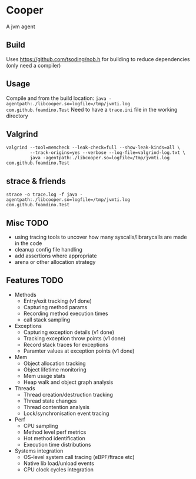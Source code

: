 # Cooper

A jvm agent

## Build

Uses https://github.com/tsoding/nob.h for building to reduce dependencies (only need a compiler)

## Usage

Compile and from the build location:
`java -agentpath:./libcooper.so=logfile=/tmp/jvmti.log com.github.foamdino.Test`
Need to have a `trace.ini` file in the working directory

## Valgrind

```
valgrind --tool=memcheck --leak-check=full --show-leak-kinds=all \
         --track-origins=yes --verbose --log-file=valgrind-log.txt \
         java -agentpath:./libcooper.so=logfile=/tmp/jvmti.log com.github.foamdino.Test
```

## strace & friends
```
strace -o trace.log -f java -agentpath:./libcooper.so=logfile=/tmp/jvmti.log com.github.foamdino.Test
```



## Misc TODO

* using tracing tools to uncover how many syscalls/librarycalls are made in the code
* cleanup config file handling
* add assertions where appropriate
* arena or other allocation strategy

## Features TODO

* Methods
  * Entry/exit tracking (v1 done)
  * Capturing method params
  * Recording method execution times
  * call stack sampling
* Exceptions
  * Capturing exception details (v1 done)
  * Tracking exception throw points (v1 done)
  * Record stack traces for exceptions
  * Paramter values at exception points (v1 done)
* Mem
  * Object allocation tracking
  * Object lifetime monitoring
  * Mem usage stats
  * Heap walk and object graph analysis
* Threads
  * Thread creation/destruction tracking
  * Thread state changes
  * Thread contention analysis
  * Lock/synchronisation event tracing
* Perf
  * CPU sampling
  * Method level perf metrics
  * Hot method identification
  * Execution time distributions
* Systems integration
  * OS-level system call tracing (eBPF/ftrace etc)
  * Native lib load/unload events
  * CPU clock cycles integration